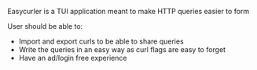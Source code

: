Easycurler is a TUI application meant to make HTTP queries easier to form

User should be able to:
- Import and export curls to be able to share queries
- Write the queries in an easy way as curl flags are easy to forget
- Have an ad/login free experience
